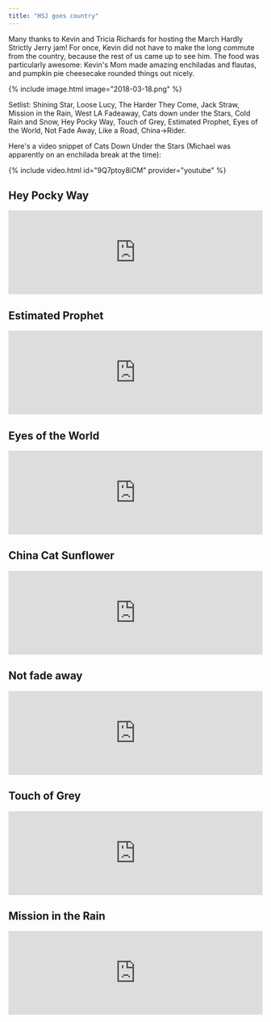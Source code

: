 ```yaml
---
title: "HSJ goes country"
---
```


Many thanks to Kevin and Tricia Richards for hosting the March Hardly Strictly Jerry jam!  For once, Kevin did not have to make the long commute from the country, because the rest of us came up to see him.  The food was particularly awesome: Kevin's Mom made amazing enchiladas and flautas, and pumpkin pie cheesecake rounded things out nicely.

{% include image.html image="2018-03-18.png" %}

Setlist: Shining Star, Loose Lucy, The Harder They Come, Jack Straw, Mission in the Rain, West LA Fadeaway, Cats down under the Stars, Cold Rain and Snow, Hey Pocky Way, Touch of Grey, Estimated Prophet, Eyes of the World, Not Fade Away, Like a Road, China->Rider.

Here's a video snippet of Cats Down Under the Stars (Michael was apparently on an enchilada break at the time):

{% include video.html id="9Q7ptoy8iCM" provider="youtube" %}


## Hey Pocky Way

<iframe width="100%" height="166" scrolling="no" frameborder="no" allow="autoplay" src="https://w.soundcloud.com/player/?url=https%3A//api.soundcloud.com/tracks/427506234&color=%23ff5500&auto_play=false&hide_related=false&show_comments=true&show_user=true&show_reposts=false&show_teaser=true"></iframe>

## Estimated Prophet

<iframe width="100%" height="166" scrolling="no" frameborder="no" allow="autoplay" src="https://w.soundcloud.com/player/?url=https%3A//api.soundcloud.com/tracks/427899105&color=%23ff5500&auto_play=false&hide_related=false&show_comments=true&show_user=true&show_reposts=false&show_teaser=true"></iframe>

## Eyes of the World

<iframe width="100%" height="166" scrolling="no" frameborder="no" allow="autoplay" src="https://w.soundcloud.com/player/?url=https%3A//api.soundcloud.com/tracks/427899423&color=%23ff5500&auto_play=false&hide_related=false&show_comments=true&show_user=true&show_reposts=false&show_teaser=true"></iframe>


## China Cat Sunflower

<iframe width="100%" height="166" scrolling="no" frameborder="no" allow="autoplay" src="https://w.soundcloud.com/player/?url=https%3A//api.soundcloud.com/tracks/427898412&color=%23ff5500&auto_play=false&hide_related=false&show_comments=true&show_user=true&show_reposts=false&show_teaser=true"></iframe>

## Not fade away

<iframe width="100%" height="166" scrolling="no" frameborder="no" allow="autoplay" src="https://w.soundcloud.com/player/?url=https%3A//api.soundcloud.com/tracks/427898775&color=%23ff5500&auto_play=false&hide_related=false&show_comments=true&show_user=true&show_reposts=false&show_teaser=true"></iframe>

## Touch of Grey

<iframe width="100%" height="166" scrolling="no" frameborder="no" allow="autoplay" src="https://w.soundcloud.com/player/?url=https%3A//api.soundcloud.com/tracks/427899723&color=%23ff5500&auto_play=false&hide_related=false&show_comments=true&show_user=true&show_reposts=false&show_teaser=true"></iframe>

## Mission in the Rain

<iframe width="100%" height="166" scrolling="no" frameborder="no" allow="autoplay" src="https://w.soundcloud.com/player/?url=https%3A//api.soundcloud.com/tracks/427900047&color=%23ff5500&auto_play=false&hide_related=false&show_comments=true&show_user=true&show_reposts=false&show_teaser=true"></iframe>

